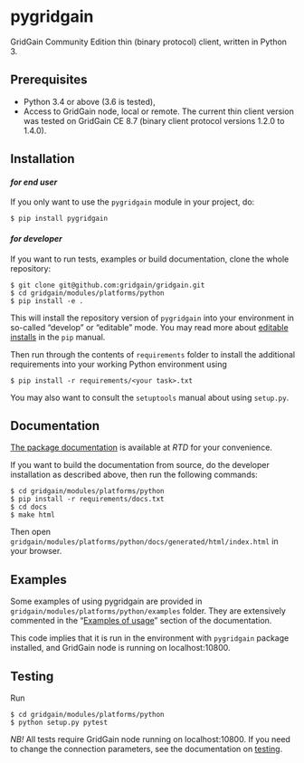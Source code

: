 # pygridgain
GridGain Community Edition thin (binary protocol) client, written in Python 3.

## Prerequisites

- Python 3.4 or above (3.6 is tested),
- Access to GridGain node, local or remote. The current thin client
  version was tested on GridGain CE 8.7 (binary client protocol versions
  1.2.0 to 1.4.0).

## Installation

#### *for end user*
If you only want to use the `pygridgain` module in your project, do:
```
$ pip install pygridgain
```

#### *for developer*
If you want to run tests, examples or build documentation, clone
the whole repository:
```
$ git clone git@github.com:gridgain/gridgain.git
$ cd gridgain/modules/platforms/python
$ pip install -e .
```

This will install the repository version of `pygridgain` into your environment
in so-called “develop” or “editable” mode. You may read more about
[editable installs](https://pip.pypa.io/en/stable/reference/pip_install/#editable-installs)
in the `pip` manual.

Then run through the contents of `requirements` folder to install
the additional requirements into your working Python environment using
```
$ pip install -r requirements/<your task>.txt
```

You may also want to consult the `setuptools` manual about using `setup.py`.

## Documentation
[The package documentation](https://apache-ignite-binary-protocol-client.readthedocs.io)
is available at *RTD* for your convenience.

If you want to build the documentation from source, do the developer
installation as described above, then run the following commands:
```
$ cd gridgain/modules/platforms/python
$ pip install -r requirements/docs.txt
$ cd docs
$ make html
```

Then open `gridgain/modules/platforms/python/docs/generated/html/index.html`
in your browser.

## Examples
Some examples of using pygridgain are provided in
`gridgain/modules/platforms/python/examples` folder. They are extensively
commented in the
“[Examples of usage](https://apache-ignite-binary-protocol-client.readthedocs.io/en/latest/examples.html)”
section of the documentation.

This code implies that it is run in the environment with `pygridgain` package
installed, and GridGain node is running on localhost:10800.

## Testing
Run
```
$ cd gridgain/modules/platforms/python
$ python setup.py pytest
```

*NB!* All tests require GridGain node running on localhost:10800.
If you need to change the connection parameters, see the documentation on
[testing](https://apache-ignite-binary-protocol-client.readthedocs.io/en/latest/readme.html#testing).
